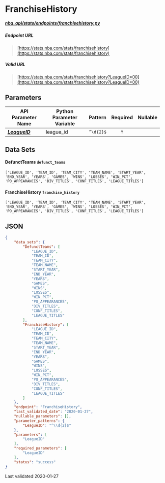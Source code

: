 # FranchiseHistory
##### [nba_api/stats/endpoints/franchisehistory.py](https://github.com/swar/nba_api/blob/master/nba_api/stats/endpoints/franchisehistory.py)

##### Endpoint URL
>[https://stats.nba.com/stats/franchisehistory](https://stats.nba.com/stats/franchisehistory)

##### Valid URL
>[https://stats.nba.com/stats/franchisehistory?LeagueID=00](https://stats.nba.com/stats/franchisehistory?LeagueID=00)

## Parameters
API Parameter Name | Python Parameter Variable | Pattern | Required | Nullable
------------ | ------------ | :-----------: | :---: | :---:
[_**LeagueID**_](https://github.com/swar/nba_api/blob/master/docs/nba_api/stats/library/parameters.md#LeagueID) | league_id | `^\d{2}$` | `Y` |  | 

## Data Sets
#### DefunctTeams `defunct_teams`
```text
['LEAGUE_ID', 'TEAM_ID', 'TEAM_CITY', 'TEAM_NAME', 'START_YEAR', 'END_YEAR', 'YEARS', 'GAMES', 'WINS', 'LOSSES', 'WIN_PCT', 'PO_APPEARANCES', 'DIV_TITLES', 'CONF_TITLES', 'LEAGUE_TITLES']
```

#### FranchiseHistory `franchise_history`
```text
['LEAGUE_ID', 'TEAM_ID', 'TEAM_CITY', 'TEAM_NAME', 'START_YEAR', 'END_YEAR', 'YEARS', 'GAMES', 'WINS', 'LOSSES', 'WIN_PCT', 'PO_APPEARANCES', 'DIV_TITLES', 'CONF_TITLES', 'LEAGUE_TITLES']
```


## JSON
```json
{
    "data_sets": {
        "DefunctTeams": [
            "LEAGUE_ID",
            "TEAM_ID",
            "TEAM_CITY",
            "TEAM_NAME",
            "START_YEAR",
            "END_YEAR",
            "YEARS",
            "GAMES",
            "WINS",
            "LOSSES",
            "WIN_PCT",
            "PO_APPEARANCES",
            "DIV_TITLES",
            "CONF_TITLES",
            "LEAGUE_TITLES"
        ],
        "FranchiseHistory": [
            "LEAGUE_ID",
            "TEAM_ID",
            "TEAM_CITY",
            "TEAM_NAME",
            "START_YEAR",
            "END_YEAR",
            "YEARS",
            "GAMES",
            "WINS",
            "LOSSES",
            "WIN_PCT",
            "PO_APPEARANCES",
            "DIV_TITLES",
            "CONF_TITLES",
            "LEAGUE_TITLES"
        ]
    },
    "endpoint": "FranchiseHistory",
    "last_validated_date": "2020-01-27",
    "nullable_parameters": [],
    "parameter_patterns": {
        "LeagueID": "^\\d{2}$"
    },
    "parameters": [
        "LeagueID"
    ],
    "required_parameters": [
        "LeagueID"
    ],
    "status": "success"
}
```

Last validated 2020-01-27